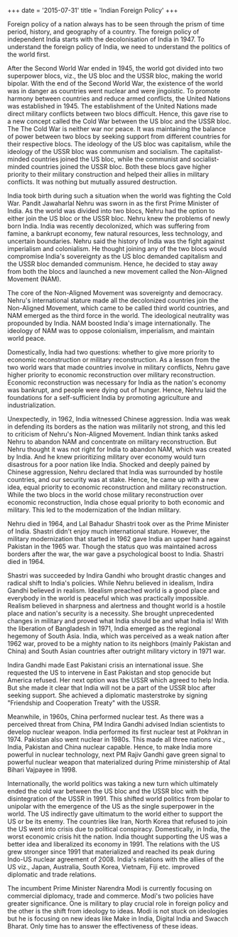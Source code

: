 +++
date = '2015-07-31'
title = 'Indian Foreign Policy'
+++

Foreign policy of a nation always has to be seen through the prism of time period, history, and geography of a country. The foreign policy of independent India starts with the decolonisation of India in 1947. To understand the foreign policy of India, we need to understand the politics of the world first.

After the Second World War ended in 1945, the world got divided into two superpower blocs, viz., the US bloc and the USSR bloc, making the world bipolar. With the end of the Second World War, the existence of the world was in danger as countries went nuclear and were jingoistic. To promote harmony between countries and reduce armed conflicts, the United Nations was established in 1945. The establishment of the United Nations made direct military conflicts between two blocs difficult. Hence, this gave rise to a new concept called the Cold War between the US bloc and the USSR bloc. The The Cold War is neither war nor peace. It was maintaining the balance of power between two blocs by seeking support from different countries for their respective blocs. The ideology of the US bloc was capitalism, while the ideology of the USSR bloc was communism and socialism. The capitalist-minded countries joined the US bloc, while the communist and socialist-minded countries joined the USSR bloc. Both these blocs gave higher priority to their military construction and helped their allies in military conflicts. It was nothing but mutually assured destruction. 

India took birth during such a situation when the world was fighting the Cold War. Pandit Jawaharlal Nehru was sworn in as the first Prime Minister of India. As the world was divided into two blocs, Nehru had the option to either join the US bloc or the USSR bloc. Nehru knew the problems of newly born India. India was recently decolonized, which was suffering from famine, a bankrupt economy, few natural resources, less technology, and uncertain boundaries. Nehru said the history of India was the fight against imperialism and colonialism. He thought joining any of the two blocs would compromise India's sovereignty as the US bloc demanded capitalism and the USSR bloc demanded communism. Hence, he decided to stay away from both the blocs and launched a new movement called the Non-Aligned Movement (NAM).

The core of the Non-Aligned Movement was sovereignty and democracy. Nehru's international stature made all the decolonized countries join the Non-Aligned Movement, which came to be called third world countries, and NAM emerged as the third force in the world. The ideological neutrality was propounded by India. NAM boosted India's image internationally. The ideology of NAM was to oppose colonialism, imperialism, and maintain world peace.

Domestically, India had two questions: whether to give more priority to economic reconstruction or military reconstruction. As a lesson from the two world wars that made countries involve in military conflicts, Nehru gave higher priority to economic reconstruction over military reconstruction. Economic reconstruction was necessary for India as the nation's economy was bankrupt, and people were dying out of hunger. Hence, Nehru laid the foundations for a self-sufficient India by promoting agriculture and industrialization. 

Unexpectedly, in 1962, India witnessed Chinese aggression. India was weak in defending its borders as the nation was militarily not strong, and this led to criticism of Nehru's Non-Aligned Movement. Indian think tanks asked Nehru to abandon NAM and concentrate on military reconstruction. But Nehru thought it was not right for India to abandon NAM, which was created by India. And he knew prioritizing military over economy would turn disastrous for a poor nation like India. Shocked and deeply pained by Chinese aggression, Nehru declared that India was surrounded by hostile countries, and our security was at stake. Hence, he came up with a new idea, equal priority to economic reconstruction and military reconstruction. While the two blocs in the world chose military reconstruction over economic reconstruction, India chose equal priority to both economic and military. This led to the modernization of the Indian military.

Nehru died in 1964, and Lal Bahadur Shastri took over as the Prime Minister of India. Shastri didn't enjoy much international stature. However, the military modernization that started in 1962 gave India an upper hand against Pakistan in the 1965 war. Though the status quo was maintained across borders after the war, the war gave a psychological boost to India. Shastri died in 1964.

Shastri was succeeded by Indira Gandhi who brought drastic changes and radical shift to India's policies. While Nehru believed in idealism, Indira Gandhi believed in realism. Idealism preached world is a good place and everybody in the world is peaceful which was practically impossible. Realism believed in sharpness and alertness and thought world is a hostile place and nation's security is a necessity. She brought unprecedented changes in military and proved what India should be and what India is! With the liberation of Bangladesh in 1971, India emerged as the regional hegemony of South Asia. India, which was perceived as a weak nation after 1962 war, proved to be a mighty nation to its neighbors (mainly Pakistan and China) and South Asian countries after outright military victory in 1971 war. 

Indira Gandhi made East Pakistani crisis an international issue. She requested the US to intervene in East Pakistan and stop genocide but America refused. Her next option was the USSR which agreed to help India. But she made it clear that India will not be a part of the USSR bloc after seeking support. She achieved a diplomatic masterstroke by signing "Friendship and Cooperation Treaty" with the USSR.

Meanwhile, in 1960s, China performed nuclear test. As there was a perceived threat from China, PM Indira Gandhi advised Indian scientists to develop nuclear weapon. India performed its first nuclear test at Pokhran in 1974. Pakistan also went nuclear in 1980s. This made all three nations viz., India, Pakistan and China nuclear capable. Hence, to make India more powerful in nuclear technology, next PM Rajiv Gandhi gave green signal to powerful nuclear weapon that materialized during Prime ministership of Atal Bihari Vajpayee in 1998.

Internationally, the world politics was taking a new turn which ultimately ended the cold war between the US bloc and the USSR bloc with the disintegration of the USSR in 1991. This shifted world politics from bipolar to unipolar with the emergence of the US as the single superpower in the world. The US indirectly gave ultimatum to the world either to support the US or be its enemy. The countries like Iran, North Korea that refused to join the US went into crisis due to political conspiracy. Domestically, in India, the worst economic crisis hit the nation. India thought supporting the US was a better idea and liberalized its economy in 1991. The relations with the US grew stronger since 1991 that materialized and reached its peak during Indo-US nuclear agreement of 2008. India's relations with the allies of the US viz., Japan, Australia, South Korea, Vietnam, Fiji etc. improved diplomatic and trade relations.

The incumbent Prime Minister Narendra Modi is currently focusing on commercial diplomacy, trade and commerce. Modi's two policies have greater significance. One is military to play crucial role in foreign policy and the other is the shift from ideology to ideas. Modi is not stuck on ideologies but he is focusing on new ideas like Make in India, Digital India and Swacch Bharat. Only time has to answer the effectiveness of these ideas.
